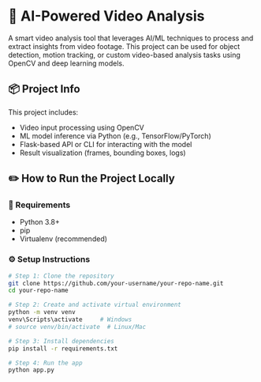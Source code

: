 # 🎥 AI-Powered Video Analysis

A smart video analysis tool that leverages AI/ML techniques to process and extract insights from video footage. This project can be used for object detection, motion tracking, or custom video-based analysis tasks using OpenCV and deep learning models.

## 📦 Project Info

This project includes:
- Video input processing using OpenCV
- ML model inference via Python (e.g., TensorFlow/PyTorch)
- Flask-based API or CLI for interacting with the model
- Result visualization (frames, bounding boxes, logs)

## ✏️ How to Run the Project Locally

### 🔧 Requirements

- Python 3.8+
- pip
- Virtualenv (recommended)

### ⚙️ Setup Instructions

```bash
# Step 1: Clone the repository
git clone https://github.com/your-username/your-repo-name.git
cd your-repo-name

# Step 2: Create and activate virtual environment
python -m venv venv
venv\Scripts\activate     # Windows
# source venv/bin/activate  # Linux/Mac

# Step 3: Install dependencies
pip install -r requirements.txt

# Step 4: Run the app
python app.py
